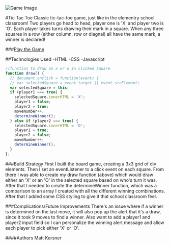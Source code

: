 ![Game Image](http://i.imgur.com/np8I5I6.png)

#Tic Tac Toe
Classic tic-tac-toe game, just like in the elementry school classroom! Two players go head to head, player one is 'X' and player two is 'O'. Each player takes turns drawing their mark in a square. When any three squares in a row (either column, row or diagnal) all have the same mark, a winner is declared!

###[Play the Game](http://storekeeper-mousedeer-58678.bitballoon.com/)

##Technologies Used
-HTML
-CSS
-Javascript

```Javascript
//function to draw an x or o in clicked square
function draw() {
  // document.onclick = function(event) {
  // var selectedSquare = event.target || event.srcElement;
  var selectedSquare = this;
  if (player1 === true) {
    selectedSquare.innerHTML = 'X';
    player1 = false;
    player2 = true;
    moveNumber++;
    determineWinner();
  } else if (player2 === true) {
    selectedSquare.innerHTML = 'O';
    player1 = true;
    player2 = false;
    moveNumber++;
    determineWinner();
  }
};
```

###Build Strategy
First I built the board game, creating a 3x3 grid of div elements. Then I set an eventListener to a click event on each square. From there I was able to create my draw function (above) which would draw either an 'X' or an 'O' in the selected square based on who's turn it was. After that I needed to create the determineWinner function, which was a comparison to an array I created with all the different winning combinations. After that I added some CSS styling to give it that school classroom feel. 

###Complications/Future Improvements
There's an issue where if a winner is determined on the last move, it will also pop up the alert that it's a draw, since it took 9 moves to find a winner. Also want to add a player1 and player2 input field so I can personalize the winning alert message and allow each player to pick either 'X' or 'O'.

####Authors
Matt Kersner
